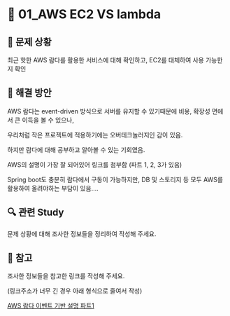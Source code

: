 # 🐳 01_AWS EC2 VS lambda

## 🤔 문제 상황

최근 핫한 AWS 람다를 활용한 서비스에 대해 확인하고, EC2를 대체하여 사용 가능한지 확인

## 🚩 해결 방안

AWS 람다는 event-driven 방식으로 서버를 유지할 수 있기때문에 비용, 확장성 면에서 큰 이득을 볼 수 있으나,

우리처럼 작은 프로젝트에 적용하기에는 오버테크놀러지인 감이 있음.

하지만 람다에 대해 공부하고 알아볼 수 있는 기회였음.

AWS의 설명이 가장 잘 되어있어 링크를 첨부함 (파트 1, 2, 3가 있음)

Spring boot도 충분히 람다에서 구동이 가능하지만, DB 및 스토리지 등 모두 AWS를 활용하여 올려야하는 부담이 있음....

## 🔍 관련 Study

문제 상황에 대해 조사한 정보들을 정리하여 작성해 주세요.



## 📘 참고

조사한 정보들을 참고한 링크를 작성해 주세요.

(링크주소가 너무 긴 경우 아래 형식으로 줄여서 작성)

[AWS 람다 이벤트 기반 설명 파트1](https://aws.amazon.com/ko/blogs/compute/operating-lambda-understanding-event-driven-architecture-part-1/)

